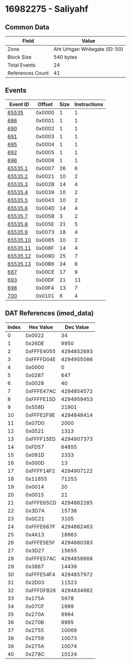 # 16982275 - Saliyahf

## Common Data

| Field            | Value                         |
|------------------|-------------------------------|
| Zone             | Aht Urhgan Whitegate (ID: 50) |
| Block Size       | 540 bytes                     |
| Total Events     | 24                            |
| References Count | 41                            |

## Events

| Event ID                  | Offset   |   Size |   Instructions |
|---------------------------|----------|--------|----------------|
| [65535](./65535.md)       | 0x0000   |      1 |              1 |
| [686](./686.md)           | 0x0001   |      1 |              1 |
| [690](./690.md)           | 0x0002   |      1 |              1 |
| [691](./691.md)           | 0x0003   |      1 |              1 |
| [695](./695.md)           | 0x0004   |      1 |              1 |
| [692](./692.md)           | 0x0005   |      1 |              1 |
| [696](./696.md)           | 0x0006   |      1 |              1 |
| [65535.1](./65535.1.md)   | 0x0007   |     26 |              6 |
| [65535.2](./65535.2.md)   | 0x0021   |     10 |              2 |
| [65535.3](./65535.3.md)   | 0x002B   |     14 |              4 |
| [65535.4](./65535.4.md)   | 0x0039   |     10 |              2 |
| [65535.5](./65535.5.md)   | 0x0043   |     10 |              2 |
| [65535.6](./65535.6.md)   | 0x004D   |     14 |              4 |
| [65535.7](./65535.7.md)   | 0x005B   |      3 |              2 |
| [65535.8](./65535.8.md)   | 0x005E   |     21 |              5 |
| [65535.9](./65535.9.md)   | 0x0073   |     18 |              4 |
| [65535.10](./65535.10.md) | 0x0085   |     10 |              2 |
| [65535.11](./65535.11.md) | 0x008F   |     14 |              4 |
| [65535.12](./65535.12.md) | 0x009D   |     25 |              7 |
| [65535.13](./65535.13.md) | 0x00B6   |     24 |              6 |
| [687](./687.md)           | 0x00CE   |     17 |              9 |
| [693](./693.md)           | 0x00DF   |     21 |             11 |
| [698](./698.md)           | 0x00F4   |     13 |              7 |
| [700](./700.md)           | 0x0101   |      6 |              4 |

## DAT References (imed_data)

|   Index | Hex Value   |   Dec Value |
|---------|-------------|-------------|
|       0 | 0x0022      |          34 |
|       1 | 0x26DE      |        9950 |
|       2 | 0xFFFE4055  |  4294852693 |
|       3 | 0xFFFFD04E  |  4294955086 |
|       4 | 0x0000      |           0 |
|       5 | 0x0287      |         647 |
|       6 | 0x0028      |          40 |
|       7 | 0xFFFE47AC  |  4294854572 |
|       8 | 0xFFFFE15D  |  4294959453 |
|       9 | 0x558D      |       21901 |
|      10 | 0xFFFE2F9E  |  4294848414 |
|      11 | 0x07D0      |        2000 |
|      12 | 0x0521      |        1313 |
|      13 | 0xFFFF15ED  |  4294907373 |
|      14 | 0xFD57      |       64855 |
|      15 | 0x091D      |        2333 |
|      16 | 0x000D      |          13 |
|      17 | 0xFFFF14F2  |  4294907122 |
|      18 | 0x11655     |       71253 |
|      19 | 0x0014      |          20 |
|      20 | 0x0015      |          21 |
|      21 | 0xFFFE65CD  |  4294862285 |
|      22 | 0x3D7A      |       15738 |
|      23 | 0x0C21      |        3105 |
|      24 | 0xFFFE667F  |  4294862463 |
|      25 | 0x4A13      |       18963 |
|      26 | 0xFFFE5E5F  |  4294860383 |
|      27 | 0x3D27      |       15655 |
|      28 | 0xFFFE57AC  |  4294858668 |
|      29 | 0x3867      |       14439 |
|      30 | 0xFFFE54F4  |  4294857972 |
|      31 | 0x2D03      |       11523 |
|      32 | 0xFFFDFB26  |  4294834982 |
|      33 | 0x175A      |        5978 |
|      34 | 0x07CF      |        1999 |
|      35 | 0x270A      |        9994 |
|      36 | 0x270B      |        9995 |
|      37 | 0x2755      |       10069 |
|      38 | 0x2759      |       10073 |
|      39 | 0x275A      |       10074 |
|      40 | 0x278C      |       10124 |
